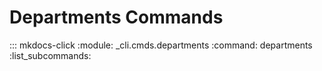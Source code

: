 # Departments Commands

::: mkdocs-click
    :module: _cli.cmds.departments
    :command: departments
    :list_subcommands:
